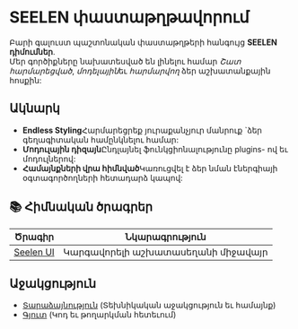 # **SEELEN փաստաթղթավորում**

Բարի գալուստ պաշտոնական փաստաթղթերի հանգույց **SEELEN դիմումներ**.\
Մեր գործիքները նախատեսված են լինելու համար _Շատ հարմարեցված_, *մոդելային*եւ
_հարմարվող_ ձեր աշխատանքային հոսքին:

## Ակնարկ

- **Endless Styling**Հարմարեցրեք յուրաքանչյուր մանրուք \`ձեր գեղագիտական
  ​​համընկնելու համար:
- **Մոդուլային դիզայն**Ընդլայնել ֆունկցիոնալությունը plugins- ով եւ մոդուլներով:
- **Համայնքների վրա հիմնված**Կառուցվել է ձեր նման էներգիայի օգտագործողների
  հետադարձ կապով:

## **📚 Հիմնական ծրագրեր**

| Ծրագիր                       | Նկարագրություն                    |
| ---------------------------- | --------------------------------- |
| [Seelen UI](/apps/seelen-ui) | Կարգավորելի աշխատասեղանի միջավայր |

## Աջակցություն

- [Տարաձայնություն](https://discord.gg/ABfASx5ZAJ) (Տեխնիկական աջակցություն եւ
  համայնք)
- [Գյուտ](https://github.com/Seelen-Inc) (Կոդ եւ թողարկման հետեւում)
